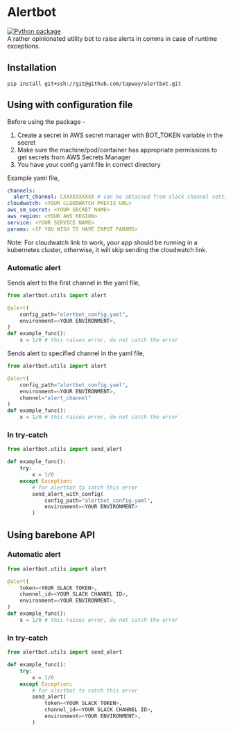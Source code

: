 # Alertbot

[![Python package](https://github.com/tapway/alertbot/actions/workflows/python-package.yml/badge.svg)](https://github.com/tapway/alertbot/actions/workflows/python-package.yml) <br>
A rather opinionated utility bot to raise alerts in comms in case of runtime exceptions.

## Installation

```shell
pip install git+ssh://git@github.com/tapway/alertbot.git
```

## Using with configuration file

Before using the package -

1. Create a secret in AWS secret manager with BOT_TOKEN variable in the secret
1. Make sure the machine/pod/container has appropriate permissions to get secrets from AWS Secrets Manager
1. You have your config yaml file in correct directory

Example yaml file,

```yaml
channels:
  alert_channel: CXXXXXXXXXX # can be obtained from slack channel settings
cloudwatch: <YOUR CLOUDWATCH PREFIX URL>
aws_sm_secret: <YOUR SECRET NAME>
aws_region: <YOUR AWS REGION>
service: <YOUR SERVICE NAME>
params: <IF YOU WISH TO HAVE INPUT PARAMS>
```

Note: For cloudwatch link to work, your app should be running in a kubernetes cluster, otherwise, it will skip sending the cloudwatch link.

### Automatic alert

Sends alert to the first channel in the yaml file,

```python
from alertbot.utils import alert

@alert(
    config_path="alertbot_config.yaml",
    environment=<YOUR ENVIRONMENT>,
)
def example_func():
    x = 1/0 # this raises error, do not catch the error
```

Sends alert to specified channel in the yaml file,

```python
from alertbot.utils import alert

@alert(
    config_path="alertbot_config.yaml",
    environment=<YOUR ENVIRONMENT>,
    channel="alert_channel"
)
def example_func():
    x = 1/0 # this raises error, do not catch the error
```

### In try-catch

```python
from alertbot.utils import send_alert

def example_func():
    try:
        x = 1/0
    except Exception:
        # for alertbot to catch this error
        send_alert_with_config(
            config_path="alertbot_config.yaml",
            environment=<YOUR ENVIRONMENT>
        )
```

## Using barebone API

### Automatic alert

```python
from alertbot.utils import alert

@alert(
    token=<YOUR SLACK TOKEN>,
    channel_id=<YOUR SLACK CHANNEL ID>,
    environment=<YOUR ENVIRONMENT>,
)
def example_func():
    x = 1/0 # this raises error, do not catch the error
```

### In try-catch

```python
from alertbot.utils import send_alert

def example_func():
    try:
        x = 1/0
    except Exception:
        # for alertbot to catch this error
        send_alert(
            token=<YOUR SLACK TOKEN>,
            channel_id=<YOUR SLACK CHANNEL ID>,
            environment=<YOUR ENVIRONMENT>,
        )
```
